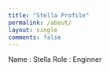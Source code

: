 ```yaml
---
title: "Stella Profile"
permalink: /about/
layout: single
comments: false
---
```


Name : Stella
Role : Enginner
